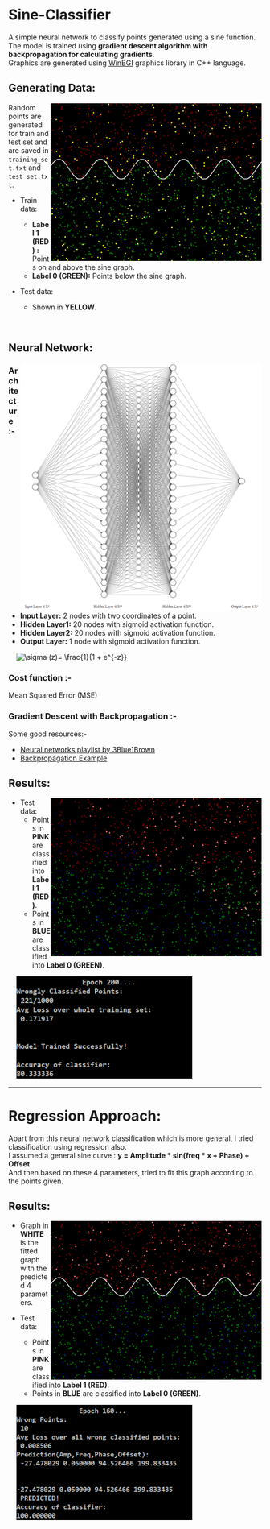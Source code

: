 # Sine-Classifier
A simple neural network to classify points generated using a sine function.<br>
The model is trained using **gradient descent algorithm with backpropagation for calculating gradients**.<br>
Graphics are generated using [WinBGI](https://github.com/jatin-47/BFS-Visual/tree/SourceCode) graphics library in C++ language.


## Generating Data:
<img src="https://github.com/jatin-47/Sine-Classifier/blob/main/Images/Generated_points.png" align="right" style="display:inline;" width="420" >

Random points are generated for train and test set and are saved in ``training_set.txt`` and ``test_set.txt``. <br>

* Train data:
  - **Label 1 (RED)  :** Points on and above the sine graph.
  - **Label 0 (GREEN):** Points below the sine graph.

* Test data:
  - Shown in  **YELLOW**.

<br>

## Neural Network:
<img src="https://github.com/jatin-47/Sine-Classifier/blob/main/Images/NN.png" align="right" style="display:inline;" width="480" >

### Architecture :-

  - **Input Layer:** 2 nodes with two coordinates of a point.
  - **Hidden Layer1:** 20 nodes with sigmoid activation function.
  - **Hidden Layer2:** 20 nodes with sigmoid activation function.
  - **Output Layer:** 1 node with sigmoid activation function.

&nbsp; &nbsp; <img src="https://latex.codecogs.com/gif.latex?\sigma&space;(z)=&space;\frac{1}{1&space;&plus;&space;e^{-z}}" title="\sigma (z)= \frac{1}{1 + e^{-z}}" width="120" />

### Cost function :-
Mean Squared Error (MSE)

### Gradient Descent with Backpropagation :-

Some good resources:- 
- [Neural networks playlist by 3Blue1Brown](https://www.youtube.com/playlist?list=PLZHQObOWTQDNU6R1_67000Dx_ZCJB-3pi)
- [Backpropagation Example](https://mattmazur.com/2015/03/17/a-step-by-step-backpropagation-example/)

## Results:
<img src="https://github.com/jatin-47/Sine-Classifier/blob/main/Images/Classified_points_NN.png" align="right" style="display:inline;" width="420" >

* Test data:
  - Points in **PINK** are classified into **Label 1 (RED)**.
  - Points in **BLUE** are classified into **Label 0 (GREEN)**.

&nbsp; &nbsp; <img src="https://github.com/jatin-47/Sine-Classifier/blob/main/Images/Classified_points_NN_result.png" width="350" >
<br>

<hr>

# Regression Approach:

Apart from this neural network classification which is more general, I tried classification using regression also.<br>
I assumed a general sine curve : **y = Amplitude * sin(freq * x + Phase) + Offset** <br>
And then based on these 4 parameters, tried to fit this graph according to the points given.<br>

## Results:
<img src="https://github.com/jatin-47/Sine-Classifier/blob/main/Images/Classified_points_reg.png" align="right" style="display:inline;" width="420" >

* Graph in **WHITE** is the fitted graph with the predicted 4 parameters.

* Test data:
  - Points in **PINK** are classified into **Label 1 (RED)**.
  - Points in **BLUE** are classified into **Label 0 (GREEN)**.

&nbsp; &nbsp; <img src="https://github.com/jatin-47/Sine-Classifier/blob/main/Images/Classified_points_reg_result.png" width="350" >
<br>











